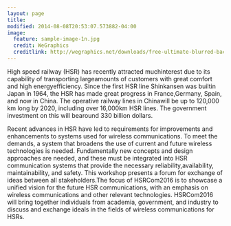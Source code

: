 ```yaml
---
layout: page
title: 
modified: 2014-08-08T20:53:07.573882-04:00
image:
  feature: sample-image-1n.jpg
  credit: WeGraphics
  creditlink: http://wegraphics.net/downloads/free-ultimate-blurred-background-pack/
---
```



High speed railway (HSR) has recently attracted muchinterest due to its capability of transporting largeamounts of customers with great comfort and high energyefficiency. Since the first HSR line Shinkansen was builtin Japan in 1964, the HSR has made great progress in France,Germany, Spain, and now in China. The operative railway lines in Chinawill be up to 120,000 km long by 2020, including over 16,000km HSR lines. The government investment on this will bearound 330 billion dollars.

Recent advances in HSR have led to requirements for improvements and enhancements to systems used for wireless communications. To meet the demands, a system that broadens the use of current and future wireless technologies is needed. Fundamentally new concepts and design approaches are needed, and these must be integrated into HSR communication systems that provide the necessary reliability,availability, maintainability, and safety. This workshop presents a forum for exchange of ideas between all stakeholders.The focus of HSRCom2016 is to showcase a unified vision for the future HSR communications, with an emphasis on wireless communications and other relevant technologies. HSRCom2016 will bring together individuals from academia, government, and industry to discuss and exchange ideals in the fields of wireless communications for HSRs.
